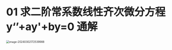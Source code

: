 # 01 求二阶常系数线性齐次微分方程 y‘’+ay'+by=0 通解

<img src="https://cvp.oss-cn-shanghai.aliyuncs.com/picgo/202403021725095.png" alt="image-20240302172539988" style="zoom:50%;" />
